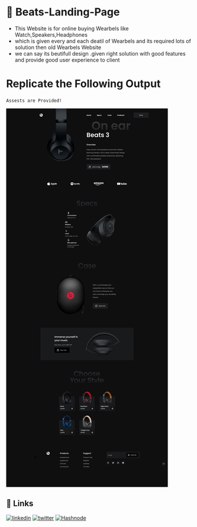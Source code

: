
# 🔗 Beats-Landing-Page

- This Website is for online buying Wearbels like Watch,Speakers,Headphones
- which is given every and each deatil of Wearbels and its required lots of solution then old Wearbels Website
- we can say its beutifull design .given right solution with good features and provide good user experience to client



# Replicate the Following Output

`Assests are Provided!`

![Project 5](./Main%20Landing%20page.png)



## 🔗 Links

[![linkedin](https://img.shields.io/badge/linkedin-0A66C2?style=for-the-badge&logo=linkedin&logoColor=white)](https://www.linkedin.com/in/dipesh-joshi-2512a2162/)
[![twitter](https://img.shields.io/badge/twitter-1DA1F2?style=for-the-badge&logo=twitter&logoColor=white)](https://twitter.com/DipeshJ2310)
[![Hashnode](https://img.shields.io/badge/Hashnode-2962FF?style=for-the-badge&logo=hashnode&logoColor=white)](https://dipeshjoshi4.hashnode.dev/)
